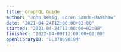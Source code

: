 ```yaml
---
title: GraphQL Guide
author: "John Resig, Loren Sands-Ramshaw"
date: "2021-04-24T12:00:00+02:00"
started: "2021-04-24T12:00:00+02:00"
finished: "2022-04-09T12:00:00+02:00"
openlibraryID: "OL37069819M"
---
```


